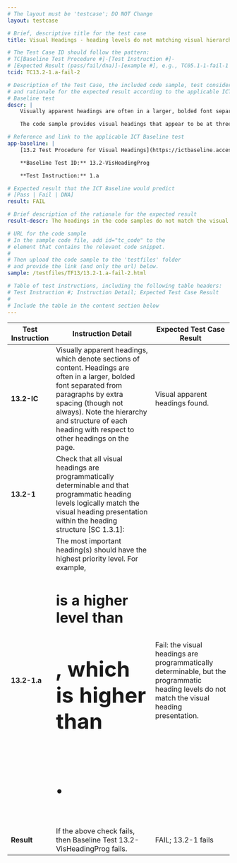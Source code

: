```yaml
---
# The layout must be 'testcase'; DO NOT Change
layout: testcase

# Brief, descriptive title for the test case
title: Visual Headings - heading levels do not matching visual hierarchy

# The Test Case ID should follow the pattern:
# TC[Baseline Test Procedure #]-[Test Instruction #]-
# [Expected Result (pass/fail/dna)]-[example #], e.g., TC05.1-1-fail-1
tcid: TC13.2-1.a-fail-2

# Description of the Test Case, the included code sample, test considerations,
# and rationale for the expected result according to the applicable ICT
# Baseline test
descr: |
    Visually apparent headings are often in a larger, bolded font separated from paragraphs by extra spacing (though not always). Note the hierarchy and structure of each heading with respect to other headings on the page.

    The code sample provides visual headings that appear to be at three levels. Programmatically, the third level headings are &lt;h3&gt; to &lt;h6&gt; with style attributes that set all of them to the same font size to make them appear to be at the same level. A successful test should identify a FAIL against Baseline 13.2 Visual Headings.

# Reference and link to the applicable ICT Baseline test
app-baseline: |
    [13.2 Test Procedure for Visual Headings](https://ictbaseline.access-board.gov/13Structure/#132-test-procedure-for-visual-headings-programmatic)

    **Baseline Test ID:** 13.2-VisHeadingProg

    **Test Instruction:** 1.a

# Expected result that the ICT Baseline would predict
# [Pass | Fail | DNA]
result: FAIL

# Brief description of the rationale for the expected result
result-descr: The headings in the code samples do not match the visual hierarchy.

# URL for the code sample
# In the sample code file, add id="tc_code" to the
# element that contains the relevant code snippet.
#
# Then upload the code sample to the 'testfiles' folder
# and provide the link (and only the url) below.
sample: /testfiles/TF13/13.2-1.a-fail-2.html

# Table of test instructions, including the following table headers:
# Test Instruction #; Instruction Detail; Expected Test Case Result
#
# Include the table in the content section below
---
```

| Test Instruction | Instruction Detail | Expected Test Case Result |
|------------------|--------------------|---------------------------|
| **13.2-IC** | Visually apparent headings, which denote sections of content. Headings are often in a larger, bolded font separated from paragraphs by extra spacing (though not always). Note the hierarchy and structure of each heading with respect to other headings on the page. | Visual apparent headings found. |
| **13.2-1** | Check that all visual headings are programmatically determinable and that programmatic heading levels logically match the visual heading presentation within the heading structure [SC 1.3.1]: | |
| **13.2-1.a** | The most important heading(s) should have the highest priority level. For example, <code><h1></code> is a higher level than <code><h2></code>, which is higher than <code><h3></code>. | Fail: the visual headings are programmatically determinable, but the programmatic heading levels do not match the visual heading presentation. |
| **Result** | If the above check fails, then Baseline Test 13.2-VisHeadingProg fails. | FAIL; 13.2-1 fails |
